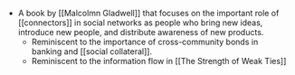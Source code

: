 - A book by [[Malcolmn Gladwell]] that focuses on the important role of [[connectors]] in social networks as people who bring new ideas, introduce new people, and distribute awareness of new products.
    - Reminiscent to the importance of cross-community bonds in banking and [[social collateral]].
    - Reminiscent to the information flow in [[The Strength of Weak Ties]]
